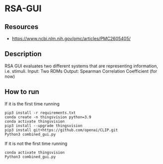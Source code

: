 # RSA-GUI

## Resources
- https://www.ncbi.nlm.nih.gov/pmc/articles/PMC2605405/

## Description
RSA GUI evaluates two different systems that are representing information, i.e. stimuli.
Input: Two RDMs
Output: Spearman Correlation Coefficient (for now)

## How to run
If it is the first time running
```
pip3 install -r requirements.txt
conda create -n thingsvision python=3.9
conda activate thingsvision
pip3 install --upgrade thingsvision
pip3 install git+https://github.com/openai/CLIP.git
Python3 combined_gui.py
```

If it is not the first time running
```
conda activate thingsvision
Python3 combined_gui.py
```